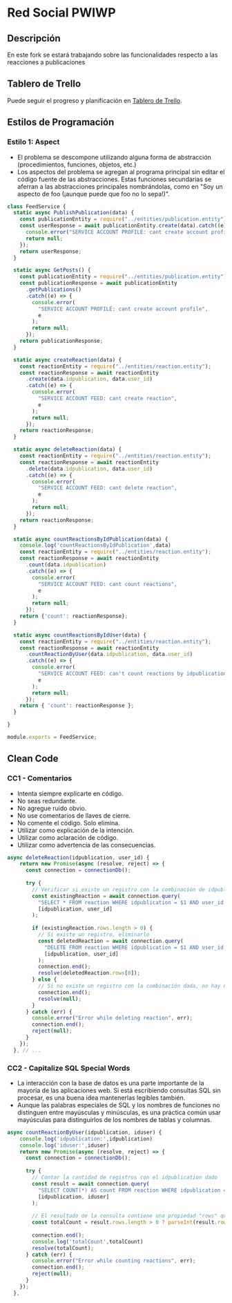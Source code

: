 # Red Social PWIWP

## Descripción

En este fork se estará trabajando sobre las funcionalidades respecto a las reacciones a publicaciones

## Tablero de Trello

Puede seguir el progreso y planificación en [Tablero de Trello](https://trello.com/invite/b/niJLByP0/ATTI9e7870e3d9960cbf216433993eeebb357FFF3A43/pwiwp-tablero).

## Estilos de Programación

### Estilo 1: Aspect

+ El problema se descompone utilizando alguna forma de abstracción (procedimientos, funciones, objetos, etc.)
+ Los aspectos del problema se agregan al programa principal sin editar el código fuente de las abstracciones. Estas funciones secundarias se aferran a las abstracciones principales nombrándolas, como en "Soy un aspecto de foo (¡aunque puede que foo no lo sepa!)".

```javascript
class FeedService {
  static async PublishPublication(data) {
    const publicationEntity = require("../entities/publication.entity");
    const userResponse = await publicationEntity.create(data).catch((e) => {
      console.error("SERVICE ACCOUNT PROFILE: cant create account profile", e);
      return null;
    });
    return userResponse;
  }

  static async GetPosts() {
    const publicationEntity = require("../entities/publication.entity");
    const publicationResponse = await publicationEntity
      .getPublications()
      .catch((e) => {
        console.error(
          "SERVICE ACCOUNT PROFILE: cant create account profile",
          e
        );
        return null;
      });
    return publicationResponse;
  }

  static async createReaction(data) {
    const reactionEntity = require("../entities/reaction.entity");
    const reactionResponse = await reactionEntity
      .create(data.idpublication, data.user_id)
      .catch((e) => {
        console.error(
          "SERVICE ACCOUNT FEED: cant create reaction",
          e
        );
        return null;
      });
    return reactionResponse;
  }

  static async deleteReaction(data) {
    const reactionEntity = require("../entities/reaction.entity");
    const reactionResponse = await reactionEntity
      .delete(data.idpublication, data.user_id)
      .catch((e) => {
        console.error(
          "SERVICE ACCOUNT FEED: cant delete reaction",
          e
        );
        return null;
      });
    return reactionResponse;
  }

  static async countReactionsByIdPublication(data) {
    console.log('countReactionsByIdPublication',data)
    const reactionEntity = require("../entities/reaction.entity");
    const reactionResponse = await reactionEntity
      .count(data.idpublication)
      .catch((e) => {
        console.error(
          "SERVICE ACCOUNT FEED: cant count reactions",
          e
        );
        return null;
      });
    return {'count': reactionResponse};
  }

  static async countReactionsByIdUser(data) {
    const reactionEntity = require("../entities/reaction.entity");
    const reactionResponse = await reactionEntity
      .countReactionByUser(data.idpublication, data.user_id)
      .catch((e) => {
        console.error(
          "SERVICE ACCOUNT FEED: can't count reactions by idpublication and iduser",
          e
        );
        return null;
      });
    return { 'count': reactionResponse };
  }

}

module.exports = FeedService;
```
## Clean Code

### CC1 - Comentarios

+ Intenta siempre explicarte en código.
+ No seas redundante.
+ No agregue ruido obvio.
+ No use comentarios de llaves de cierre.
+ No comente el código. Solo elimina.
+ Utilizar como explicación de la intención.
+ Utilizar como aclaración de código.
+ Utilizar como advertencia de las consecuencias.

```javascript
async deleteReaction(idpublication, user_id) {
    return new Promise(async (resolve, reject) => {
      const connection = connectionDb();
  
      try {
        // Verificar si existe un registro con la combinación de idpublication y user_id
        const existingReaction = await connection.query(
          "SELECT * FROM reaction WHERE idpublication = $1 AND user_id = $2",
          [idpublication, user_id]
        );
  
        if (existingReaction.rows.length > 0) {
          // Si existe un registro, eliminarlo
          const deletedReaction = await connection.query(
            "DELETE FROM reaction WHERE idpublication = $1 AND user_id = $2 RETURNING *",
            [idpublication, user_id]
          );
          connection.end();
          resolve(deletedReaction.rows[0]);
        } else {
          // Si no existe un registro con la combinación dada, no hay nada que eliminar
          connection.end();
          resolve(null);
        }
      } catch (err) {
        console.error("Error while deleting reaction", err);
        connection.end();
        reject(null);
      }
    });
  }, // ...
  ```
### CC2 - Capitalize SQL Special Words

+ La interacción con la base de datos es una parte importante de la mayoría de las aplicaciones web. Si está escribiendo consultas SQL sin procesar, es una buena idea mantenerlas legibles también.
+ Aunque las palabras especiales de SQL y los nombres de funciones no distinguen entre mayúsculas y minúsculas, es una práctica común usar mayúsculas para distinguirlos de los nombres de tablas y columnas.

```javascript
async countReactionByUser(idpublication, iduser) {
    console.log('idpublication:',idpublication)
    console.log('iduser:',iduser)
    return new Promise(async (resolve, reject) => {
      const connection = connectionDb();
  
      try {
        // Contar la cantidad de registros con el idpublication dado
        const result = await connection.query(
          "SELECT COUNT(*) AS count FROM reaction WHERE idpublication = $1 AND user_id = $2",
          [idpublication, iduser]
        );
  
        // El resultado de la consulta contiene una propiedad "rows" que tiene la cantidad total
        const totalCount = result.rows.length > 0 ? parseInt(result.rows[0].count) : 0;
  
        connection.end();
        console.log('totalCount',totalCount)
        resolve(totalCount);
      } catch (err) {
        console.error("Error while counting reactions", err);
        connection.end();
        reject(null);
      }
    });
  },
```

